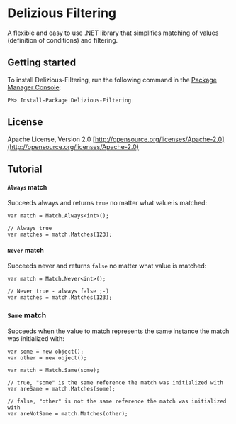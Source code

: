 # Delizious Filtering
A flexible and easy to use .NET library that simplifies matching of values (definition of conditions) and filtering.

## Getting started
To install Delizious-Filtering, run the following command in the [Package Manager Console](http://docs.nuget.org/docs/start-here/using-the-package-manager-console):

    PM> Install-Package Delizious-Filtering

## License
Apache License, Version 2.0 
[http://opensource.org/licenses/Apache-2.0](http://opensource.org/licenses/Apache-2.0)

## Tutorial
#### `Always` match
Succeeds always and returns `true` no matter what value is matched:
        
    var match = Match.Always<int>();

    // Always true
    var matches = match.Matches(123);
        
#### `Never` match
Succeeds never and returns `false` no matter what value is matched:

    var match = Match.Never<int>();

    // Never true - always false ;-)
    var matches = match.Matches(123);
        
### `Same` match
Succeeds when the value to match represents the same instance the match was initialized with:

    var some = new object();
    var other = new object();
    
    var match = Match.Same(some);
    
    // true, "some" is the same reference the match was initialized with
    var areSame = match.Matches(some);
    
    // false, "other" is not the same reference the match was initialized with
    var areNotSame = match.Matches(other);
